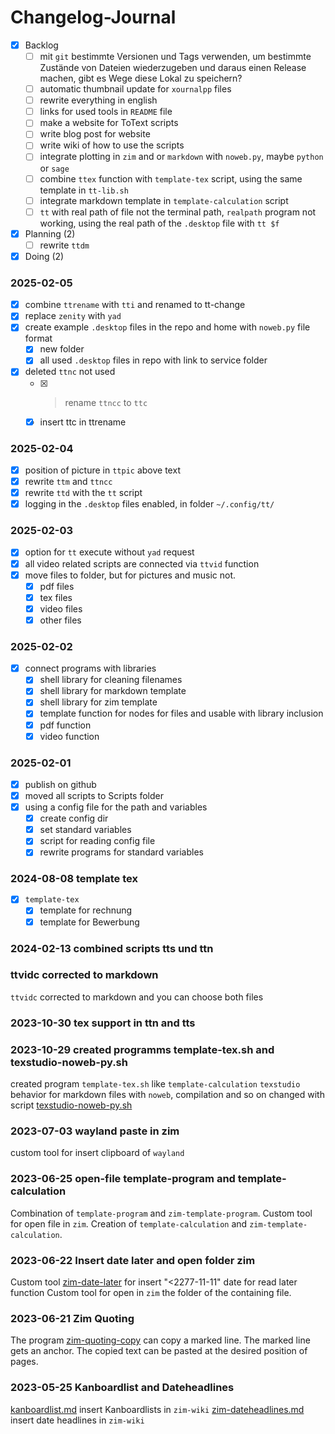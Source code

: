 # Changelog-Journal

- [X] Backlog
	- [ ] mit ``git`` bestimmte Versionen und Tags verwenden, um bestimmte Zustände von Dateien wiederzugeben und daraus einen Release machen, 	gibt es Wege diese Lokal zu speichern?
	- [ ] automatic thumbnail update for ``xournalpp`` files
	- [ ] rewrite everything in english
	- [ ] links for used tools in ``README`` file
	- [ ] make a website for ToText scripts
	- [ ] write blog post for website
	- [ ] write wiki of how to use the scripts
	- [ ] integrate plotting in ``zim`` and or ``markdown`` with ``noweb.py``, maybe ``python`` or ``sage``
	- [ ] combine ``ttex`` function with ``template-tex`` script, using the same template in ``tt-lib.sh``
	- [ ] integrate markdown template in ``template-calculation`` script
	- [ ] ``tt`` with real path of file not the terminal path, ``realpath`` program not working, using the real path of the ``.desktop`` file with ``tt $f``
- [X] Planning (2)
	- [ ] rewrite ``ttdm``
- [X] Doing (2)

### 2025-02-05
- [X] combine ``ttrename`` with ``tti`` and renamed to tt-change
- [X] replace ``zenity`` with ``yad``
- [X] create example ``.desktop`` files in the repo and home with ``noweb.py`` file format
	- [X] new folder
	- [X] all used ``.desktop`` files in repo with link to service folder
- [X] deleted ``ttnc`` not used
	- [X] > rename ``ttncc`` to ``ttc``
	- [X] insert ttc in ttrename

### 2025-02-04
- [X] position of picture in ``ttpic`` above text
- [X] rewrite ``ttm`` and ``ttncc``
- [X] rewrite ``ttd`` with the ``tt`` script
- [X] logging in the ``.desktop`` files enabled, in folder ``~/.config/tt/``

### 2025-02-03
- [X] option for ``tt`` execute without ``yad`` request
- [X] all video related scripts are connected via ``ttvid`` function
- [X] move files to folder, but for pictures and music not.
	- [X] pdf files
	- [X] tex files
	- [X] video files
	- [X] other files

### 2025-02-02
- [X] connect programs with libraries
	- [X] shell library for cleaning filenames
	- [X] shell library for markdown template
	- [X] shell library for zim template
	- [X] template function for nodes for files and usable with library inclusion
	- [X] pdf function
	- [X] video function

### 2025-02-01
- [X] publish on github
- [X] moved all scripts to Scripts folder
- [X] using a config file for the path and variables
	- [X] create config dir
	- [X] set standard variables
	- [X] script for reading config file
	- [X] rewrite programs for standard variables

### 2024-08-08 template tex
- [X] ``template-tex``
	- [X] template for rechnung
	- [X] template for Bewerbung

### 2024-02-13 combined scripts tts und ttn

### ttvidc corrected to markdown
``ttvidc`` corrected to markdown and you can choose both files

### 2023-10-30 tex support in ttn and tts

### 2023-10-29 created programms template-tex.sh and texstudio-noweb-py.sh
created program ``template-tex.sh`` like ``template-calculation``
``texstudio`` behavior for markdown files with ``noweb``, compilation and so on changed with script [texstudio-noweb-py.sh](texstudio-noweb-py.sh)

### 2023-07-03 wayland paste in zim
custom tool for insert clipboard of ``wayland``

### 2023-06-25 open-file template-program and template-calculation
Combination of ``template-program`` and ``zim-template-program``.
Custom tool for open file in ``zim``.
Creation of ``template-calculation`` and ``zim-template-calculation``.

### 2023-06-22 Insert date later and open folder zim
Custom tool [zim-date-later]() for insert "<2277-11-11" date for read later function
Custom tool for open in ``zim`` the folder of the containing file.

### 2023-06-21 Zim Quoting
The program [zim-quoting-copy]() can copy a marked line. The marked line gets an anchor. The copied text can be pasted at the desired position of pages.

### 2023-05-25 Kanboardlist and Dateheadlines
[kanboardlist.md](kanboardlist.md) insert Kanboardlists in ``zim-wiki``
[zim-dateheadlines.md](zim-dateheadlines.md) insert date headlines in ``zim-wiki``


